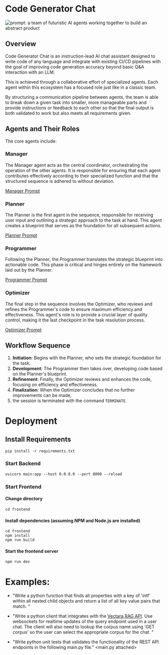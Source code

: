 # Code Generator Chat
![prompt: a team of futuristic AI agents working together to build an abstract product](CodeGeneratorChat.png?raw=true "Title")

## Overview
Code Generator Chat is an instruction-lead AI chat assistant designed to write code of 
any language and integrate with existing CI/CD pipelines with the goal of improving 
code generation accuracy beyond basic Q&A interaction with an LLM. 

This is achieved through a collaborative effort of specialized agents. 
Each agent within this ecosystem has a focused role just like in a classic team. 

By structuring a communication pipeline between agents, the team is able to break down 
a given task into smaller, more manageable parts and provide instructions or feedback 
to each other so that the final output is both validated to work but also meets all 
requirements given.

## Agents and Their Roles
The core agents include:

### Manager
The Manager agent acts as the central coordinator, orchestrating the operation of 
the other agents. It is responsible for ensuring that each agent contributes 
effectively according to their specialized function and that the structured sequence 
is adhered to without deviation.

[Manager Prompt](src/agents/prompts/manager.jinja)

### Planner
The Planner is the first agent in the sequence, responsible for receiving user input 
and outlining a strategic approach to the task at hand. This agent creates a blueprint 
that serves as the foundation for all subsequent actions.

[Planner Prompt](src/agents/prompts/planner.jinja)

### Programmer
Following the Planner, the Programmer translates the strategic blueprint into actionable 
code. This phase is critical and hinges entirely on the framework laid out by the Planner.

[Programmer Prompt](src/agents/prompts/programmer.jinja)


### Optimizer
The final step in the sequence involves the Optimizer, who reviews and refines the 
Programmer's code to ensure maximum efficiency and effectiveness. This agent's role is to 
provide a crucial layer of quality control, making it the last checkpoint in the task 
resolution process.

[Optimizer Prompt](src/agents/prompts/optimizer.jinja)

## Workflow Sequence
1. **Initiation**: Begins with the Planner, who sets the strategic foundation for the task.
2. **Development**: The Programmer then takes over, developing code based on the Planner's 
blueprint.
3. **Refinement**: Finally, the Optimizer reviews and enhances the code, focusing on 
efficiency and effectiveness.
4. **Finalization**: When the Optimizer concludes that no further improvements can be made, 
5. the session is terminated with the command `TERMINATE`.

# Deployment

## Install Requirements
```shell script
pip install -r requirements.txt
```
### Start Backend
```shell script
uvicorn main:app --host 0.0.0.0 --port 8000 --reload
```

### Start Frontend
#### Change directory
```shell script
cd frontend
```

#### Install dependencies (assuming NPM and Node.js are installed)
```shell script
cd frontend
npm install 
npm run build
```
#### Start the frontend server
```shell script
npm run dev
```



# Examples:
- "Write a python function that finds all properties with a key of 'intf' within all nested child 
objects and return a list of all key value pairs that match. "

- "Write a python client that integrates with the [Vectara RAG API](https://docs.vectara.com/docs/). 
Use websockets for realtime updates of the query endpoint used in a user chat. 
The client will also need to lookup the corpus name using 'GET corpus' so the 
user can select the appropriate corpus for the chat. "

- "Write python unit tests that validates the functionality of the REST API 
endpoints in the following main.py file." <main.py attached>